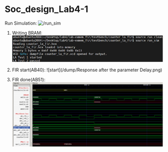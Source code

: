 # Soc_design_Lab4-1

Run Simulation:
![/run_sim](/dump.png)

1. Writing BRAM:
![Writing](/dump/run_sim.png)

2. FIR start(AB40):
![start](/dump/Response after the parameter Delay.png)

3. FIR done(AB51):
![done](/dump/AB51.png)
